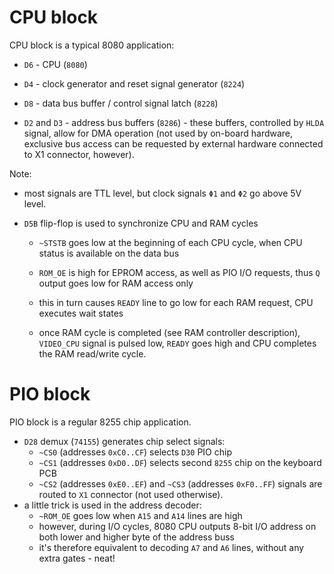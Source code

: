 # CPU block

CPU block is a typical 8080 application:

* `D6` - CPU (`8080`)
* `D4` - clock generator and reset signal generator (`8224`)
* `D8` - data bus buffer / control signal latch (`8228`)

* `D2` and `D3` - address bus buffers (`8286`) - these buffers, controlled by `HLDA` signal, allow for DMA operation (not used by on-board hardware, exclusive bus access can be requested by external hardware connected to X1 connector, however).



Note:

* most signals are TTL level, but clock signals `Φ1` and `Φ2` go above 5V level.

* `D5B` flip-flop is used to synchronize CPU and RAM cycles

  * `~STSTB` goes low at the beginning of each CPU cycle, when CPU status is available on the data bus

  *  `ROM_OE` is high for EPROM access, as well as PIO I/O requests, thus `Q` output goes low for RAM access only

  * this in turn causes `READY` line to go low for each RAM request, CPU executes wait states

  * once RAM cycle is completed (see RAM controller description), `VIDEO_CPU` signal is pulsed low, `READY` goes high and CPU completes the RAM read/write cycle.

    

# PIO block

PIO block is a regular 8255 chip application.

* `D28` demux (`74155`) generates chip select signals:
  * `~CS0` (addresses `0xC0..CF`) selects `D30` PIO chip
  * `~CS1` (addresses `0xD0..DF`) selects second `8255` chip on the keyboard PCB
  * `~CS2` (addresses `0xE0..EF`) and `~CS3` (addresses `0xF0..FF`) signals are routed to `X1` connector (not used otherwise). 
* a little trick is used in the address decoder:
  * `~ROM_OE` goes low when `A15` and `A14` lines are high
  * however, during I/O cycles, 8080 CPU outputs 8-bit I/O address on both lower and higher byte of the address buss
  * it's therefore equivalent to decoding `A7` and `A6` lines, without any extra gates - neat! 

